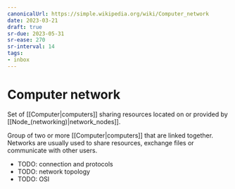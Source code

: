 ```yaml
---
canonicalUrl: https://simple.wikipedia.org/wiki/Computer_network
date: 2023-03-21
draft: true
sr-due: 2023-05-31
sr-ease: 270
sr-interval: 14
tags:
- inbox
---
```


# Computer network

Set of [[Computer|computers]] sharing resources located on or provided by
[[Node_(networking)|network_nodes]].

Group of two or more [[Computer|computers]] that are linked together. Networks
are usually used to share resources, exchange files or communicate with other
users.

- TODO: connection and protocols
- TODO: network topology
- TODO: OSI